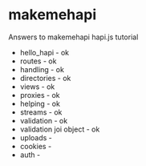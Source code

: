 # makemehapi
Answers to makemehapi hapi.js tutorial
- hello_hapi - ok
- routes - ok
- handling - ok
- directories - ok
- views - ok
- proxies - ok
- helping - ok
- streams - ok
- validation - ok
- validation joi object - ok
- uploads - 
- cookies - 
- auth - 
